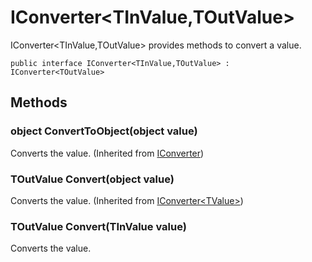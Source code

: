 # IConverter&lt;TInValue,TOutValue&gt;

IConverter&lt;TInValue,TOutValue&gt; provides methods to convert a value.

<pre><code>public interface IConverter&lt;TInValue,TOutValue&gt; : IConverter&lt;TOutValue&gt;
</code></pre>

## Methods

### object ConvertToObject(object value)
Converts the value.
(Inherited from [IConverter](https://github.com/aratomo-arazon/WFLite/tree/master/doc/Interfaces/IConverter.md))

### TOutValue Convert(object value)
Converts the value.
(Inherited from [IConverter&lt;TValue&gt;](https://github.com/aratomo-arazon/WFLite/tree/master/doc/Interfaces/IConverter_TValue.md))

### TOutValue Convert(TInValue value)
Converts the value.
